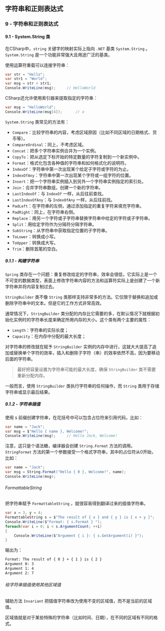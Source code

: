 ## 字符串和正则表达式

### 9 - 字符串和正则表达式

#### 9.1 - System.String 类

在CSharp中，`string` 关键字的映射实际上指向 `.NET` 基类 `System.String` 。 `System.String` 是一个功能非常强大且用途广泛的基类。

使用运算符重载可以连接字符串：

```cs
var str = "Hello";
var str1 = "World";
var msg = str + str1;
Console.WriteLine(msg);     // HelloWorld
```

CSharp还允许使用索引器来提取指定的字符串：

```cs
var msg = "HelloWorld";
Console.WriteLine(msg[4]);      // o
```

`System.String` 类常见的方法有：

* `Compare`：比较字符串的内容，考虑区域原因（比如不同区域的日期格式、货币等）。
* `CompareOrdinal`：同上，不考虑区域。
* `Concat`：把多个字符串实例合并为一个实例。
* `CopyTo`：把从选定下标开始的特定数量的字符复制到一个新实例中。
* `Format`：格式化包含各种值的字符串和如何格式化的说明符。
* `IndexOf`：字符串中第一次出现某个给定子字符或字符的为止。
* `IndexOfAny`：字符串中第一次出现某个字符或一组字符的位置。
* `Insert`：把一个字符串实例插入到另外一个字符串实例指定的索引处。
* `Join`：合并字符串数组，创建一个新的字符串。
* `LastIndexOf`：与 `IndexOf` 一样，从后往前查找。
* `LastIndexOfAny`：与 `IndexOfAny` 一样，从后往前找。
* `PadLeft`：在字符串的左侧，通过添加指定的重复字符来填充字符串。
* `PadRight`：同上，在字符串右侧。
* `Replace`：用另一个字符或子字符串替换字符串中给定的字符或子字符串。
* `Split`：用给定字符作为分隔符分隔字符串。
* `SubString`：从字符串中获取指定位置的子字符串。
* `ToLower`：转换成小写。
* `ToUpper`：转换成大写。
* `Trim`：删除首尾的空白。

##### 9.1.1 - 构建字符串

`Spring` 类存在一个问题：重复修改给定的字符串，效率会很低，它实际上是一个不可变的数据类型，表面上修改字符串内容的方法和运算符实际上是创建了一个新字符串并将内容复制过去。

`StringBuilder` 类不像 `String` 类那样支持非常多的方法。它仅限于替换和追加或删除字符串中的文本。但是它的工作方式非常高效。

通常情况下，`StringBuilder` 类分配的内存比它需要的多，在默认情况下就根据初始化实例时的字符串长度来确定所用内存的大小。这个类有两个主要的属性：

* `Length`：字符串的实际长度；
* `Capacity`：在内存中分配的最大长度；

对字符串的修改就在赋予 `StringBuilder` 实例的内存中进行，这就大大提高了追加或替换单个字符的效率，插入和删除子字符（串）的效率依然不高，因为要移动后面的字符串。

> 最好把容量设置为字符串可能的最大长度，确保 `StringBuilder` 类不需要重新分配内存。

一般而言，使用 `StringBuilder` 类执行字符串的任何操作，而 `String` 类用于存储字符串或显示最后结果。

##### 9.1.2 - 字符串插值

使用 `$` 前缀创建字符串，在花括号中可以包含占位符来引用代码，比如：

```cs
var name = "Jack";
var msg = $"Hello { name }, Welcome!";
Console.WriteLine(msg);     // Hello Jack, Welcome!
```

注意，这只是个语法糖，编译器会创建 `String.Format` 方法的调用。
`StringFormat` 方法的第一个参数接受一个格式字符串，其中的占位符从0开始，比如：

```cs
var name = "Jack";
var msg = String.Format("Hello { 0 }, Welcome!", name);
Console.WriteLine(msg);  
```

###### FormattableString

把字符串赋予 `FormattableString` ，就很容易得到翻译过来的插值字符串。

```cs
var x = 3, y = 4;
FormattableString s = $"The result of { x } and { y } is { x + y }";
Console.WriteLine($"Format: { s.Format } ");
foreach(var i = 0; i < s.ArgumentCount; ++i)
{
    Console.WriteLine($"Argument { i }: { s.GetArgument(i) }");
}
```

输出为：

```sh
Format: The result of { 0 } + { 1 } is { 2 }
Argument 0: 3
Argument 1: 4
Argument 2: 7
```

###### 给字符串插值使用其他区域值

辅助方法 `Invariant` 把插值字符串改为使用不变的区域值，而不是当前的区域值。

区域值就是对于某些特殊的字符串（比如时间、日期），在不同的区域有不同的格式。